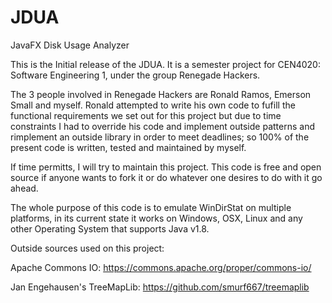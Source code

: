 # JDUA
JavaFX Disk Usage Analyzer

This is the Initial release of the JDUA. It is a semester project for CEN4020: Software Engineering 1, under the group Renegade Hackers.

The 3 people involved in Renegade Hackers are Ronald Ramos, Emerson Small and myself. Ronald attempted to write his own code to fufill the functional requirements we set out for this project but due to time constraints I had to override his code and implement outside patterns and rimplement an outside library in order to meet deadlines; so 100% of the present code is written, tested and maintained by myself.

If time permitts, I will try to maintain this project. This code is free and open source if anyone wants to fork it or do whatever one desires to do with it go ahead.

The whole purpose of this code is to emulate WinDirStat on multiple platforms, in its current state it works on Windows, OSX, Linux and any other Operating System that supports Java v1.8.

Outside sources used on this project:

Apache Commons IO:            https://commons.apache.org/proper/commons-io/

Jan Engehausen's TreeMapLib:  https://github.com/smurf667/treemaplib
